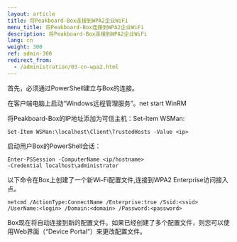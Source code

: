 ```yaml
---
layout: article
title: 将Peakboard-Box连接到WPA2企业WiFi
menu_title: 将Peakboard-Box连接到WPA2企业WiFi
description: 将Peakboard-Box连接到WPA2企业WiFi
lang: cn
weight: 300
ref: admin-300
redirect_from:
  - /administration/03-cn-wpa2.html
---
```


首先，必须通过PowerShell建立与Box的连接。

在客户端电脑上启动“Windows远程管理服务”。net start WinRM

将Peakboard-Box的IP地址添加为可信主机：Set-Item WSMan:

```
Set-Item WSMan:\localhost\Client\TrustedHosts -Value <ip>
```

启动用户Box的PowerShell会话：

```
Enter-PSSession -ComputerName <ip/hostname>
-Credential localhost\administrator
```

以下命令在Box上创建了一个新Wi-Fi配置文件,连接到WPA2 Enterprise访问接入点。

```
netcmd /ActionType:ConnectName /Enterprise:true /Ssid:<ssid>
/UserName:<login> /Domain:<domain> /Password:<password>
```

Box现在将自动连接到新的配置文件。如果已经创建了多个配置文件，则您可以使用Web界面（“Device Portal”）来更改配置文件。

